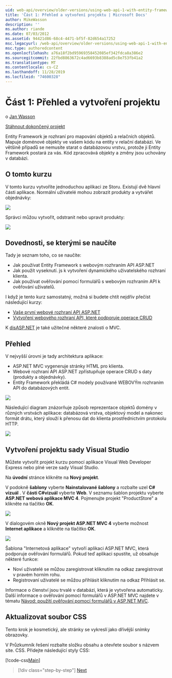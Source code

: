 ```yaml
---
uid: web-api/overview/older-versions/using-web-api-1-with-entity-framework-5/using-web-api-with-entity-framework-part-1
title: 'Část 1: Přehled a vytvoření projektu | Microsoft Docs'
author: MikeWasson
description: ''
ms.author: riande
ms.date: 07/03/2012
ms.assetid: 94421d86-68c4-4471-bf5f-82d654a17252
msc.legacyurl: /web-api/overview/older-versions/using-web-api-1-with-entity-framework-5/using-web-api-with-entity-framework-part-1
msc.type: authoredcontent
ms.openlocfilehash: a76a18f2bd95969358452085ef342fdca8a386e2
ms.sourcegitcommit: 22fbd8863672c4ad6693b8388ad5c8e753fb41a2
ms.translationtype: MT
ms.contentlocale: cs-CZ
ms.lasthandoff: 11/28/2019
ms.locfileid: "74600328"
---
```

# <a name="part-1-overview-and-creating-the-project"></a>Část 1: Přehled a vytvoření projektu

o [Jan Wasson](https://github.com/MikeWasson)

[Stáhnout dokončený projekt](https://code.msdn.microsoft.com/ASP-NET-Web-API-with-afa30545)

Entity Framework je rozhraní pro mapování objektů a relačních objektů. Mapuje doménové objekty ve vašem kódu na entity v relační databázi. Ve většině případů se nemusíte starat o databázovou vrstvu, protože ji Entity Framework postará za vás. Kód zpracovává objekty a změny jsou uchovány v databázi.

## <a name="about-the-tutorial"></a>O tomto kurzu

V tomto kurzu vytvoříte jednoduchou aplikaci ze Storu. Existují dvě hlavní části aplikace. Normální uživatelé mohou zobrazit produkty a vytvářet objednávky:

![](using-web-api-with-entity-framework-part-1/_static/image1.png)

Správci můžou vytvořit, odstranit nebo upravit produkty:

![](using-web-api-with-entity-framework-part-1/_static/image2.png)

## <a name="skills-youll-learn"></a>Dovednosti, se kterými se naučíte

Tady je seznam toho, co se naučíte:

- Jak používat Entity Framework s webovým rozhraním API ASP.NET
- Jak použít vyseknutí. js k vytvoření dynamického uživatelského rozhraní klienta.
- Jak používat ověřování pomocí formulářů s webovým rozhraním API k ověřování uživatelů.

I když je tento kurz samostatný, možná si budete chtít nejdřív přečíst následující kurzy:

- [Vaše první webové rozhraní API ASP.NET](../../getting-started-with-aspnet-web-api/tutorial-your-first-web-api.md)
- [Vytvoření webového rozhraní API, které podporuje operace CRUD](../creating-a-web-api-that-supports-crud-operations.md)

K [disASP.NET](../../../../mvc/index.md) je také užitečné některé znalosti o MVC.

## <a name="overview"></a>Přehled

V nejvyšší úrovni je tady architektura aplikace:

- ASP.NET MVC vygeneruje stránky HTML pro klienta.
- Webové rozhraní API ASP.NET zpřístupňuje operace CRUD s daty (produkty a objednávky).
- Entity Framework překládá C# modely používané WEBOVÝm rozhraním API do databázových entit.

![](using-web-api-with-entity-framework-part-1/_static/image3.png)

Následující diagram znázorňuje způsob reprezentace objektů domény v různých vrstvách aplikace: databázová vrstva, objektový model a nakonec formát drátu, který slouží k přenosu dat do klienta prostřednictvím protokolu HTTP.

![](using-web-api-with-entity-framework-part-1/_static/image4.png)

## <a name="create-the-visual-studio-project"></a>Vytvoření projektu sady Visual Studio

Můžete vytvořit projekt kurzu pomocí aplikace Visual Web Developer Express nebo plné verze sady Visual Studio.

Na **úvodní** stránce klikněte na **Nový projekt**.

V podokně **šablony** vyberte **Nainstalované šablony** a rozbalte uzel  **C# vizuál** . V **části C#vizuál** vyberte **Web**. V seznamu šablon projektu vyberte **ASP.NET webová aplikace MVC 4**. Pojmenujte projekt "ProductStore" a klikněte na tlačítko **OK**.

![](using-web-api-with-entity-framework-part-1/_static/image5.png)

V dialogovém okně **Nový projekt ASP.NET MVC 4** vyberte možnost **Internet aplikace** a klikněte na tlačítko **OK**.

![](using-web-api-with-entity-framework-part-1/_static/image6.png)

Šablona "Internetová aplikace" vytvoří aplikaci ASP.NET MVC, která podporuje ověřování formulářů. Pokud teď aplikaci spustíte, už obsahuje některé funkce:

- Noví uživatelé se můžou zaregistrovat kliknutím na odkaz zaregistrovat v pravém horním rohu.
- Registrovaní uživatelé se můžou přihlásit kliknutím na odkaz Přihlásit se.

Informace o členství jsou trvalé v databázi, která je vytvořena automaticky. Další informace o ověřování pomocí formulářů v ASP.NET MVC najdete v tématu [Návod: použití ověřování pomocí formulářů v ASP.NET MVC](https://msdn.microsoft.com/library/ff398049(VS.98).aspx).

## <a name="update-the-css-file"></a>Aktualizovat soubor CSS

Tento krok je kosmetický, ale stránky se vykreslí jako dřívější snímky obrazovky.

V Průzkumník řešení rozbalte složku obsahu a otevřete soubor s názvem site. CSS. Přidejte následující styly CSS:

[!code-css[Main](using-web-api-with-entity-framework-part-1/samples/sample1.css)]

> [!div class="step-by-step"]
> [Next](using-web-api-with-entity-framework-part-2.md)
